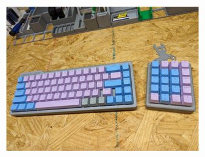 ![Picture of a grey sick68 3d printed keyboard with blue and pink O E M keycaps.](/keyboards/sick68.jpg)
